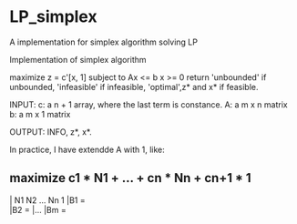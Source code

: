 # LP_simplex
A implementation for simplex algorithm solving LP

Implementation of simplex algorithm

 maximize z = c'[x, 1]
 subject to 
        Ax <= b
        x >= 0
 return 'unbounded' if unbounded, 'infeasible' if infeasible, 'optimal',z* and x* if feasible.
 
 INPUT:
    c: a n + 1 array, where the last term is constance.
    A: a m x n matrix
    b: a m x 1 matrix

OUTPUT:
  INFO, z*, x*. 

In practice, I have extendde A with 1, like:

maximize c1 * N1 + ... + cn * Nn + cn+1 * 1
------------------------
|      N1 N2 ...  Nn 1 
|B1 =  
|B2 =
|...
|Bm = 
